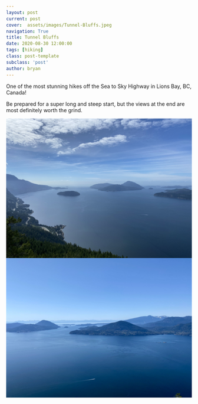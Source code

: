 ```yaml
---
layout: post
current: post
cover:  assets/images/Tunnel-Bluffs.jpeg
navigation: True
title: Tunnel Bluffs
date: 2020-08-30 12:00:00
tags: [hiking]
class: post-template
subclass: 'post'
author: bryan
---
```


One of the most stunning hikes off the Sea to Sky Highway in Lions Bay, BC, Canada! 

Be prepared for a super long and steep start, but the views at the end are most definitely worth the grind.

<img max-width="100vw" align="center" src="https://github.com/bryanyu1/blog/blob/gh-pages/assets/images/Tunnel-Bluffs.jpeg?raw=true" alt="Tunnel-Bluffs">

<img max-width="100vw" align="center" src="https://github.com/bryanyu1/blog/blob/gh-pages/assets/images/Tunnel-Bluffs2.jpeg?raw=true" alt="Tunnel-Bluffs2">
